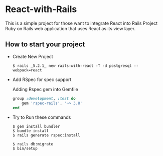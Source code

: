 # React-with-Rails

This is a simple project for those want to integrate React into Rails Project
Ruby on Rails web application that uses React as its view layer.

## How to start your project

* Create New Project

    ```
    $ rails _5.2.1_ new rails-with-react -T -d postgresql --webpack=react
    ```

* Add RSpec for spec support

    Adding Rspec gem into Gemfile

    ```ruby
    group :development, :test do
        gem 'rspec-rails', '~> 3.8'
    end
    ```
* Try to Run these commands
    ```
    $ gem install bundler
    $ bundle install
    $ rails generate rspec:install
    ```

    ```
    $ rails db:migrate
    $ bin/setup
    ```
